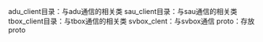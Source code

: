 adu_client目录：与adu通信的相关类
sau_client目录：与sau通信的相关类
tbox_client目录：与tbox通信的相关类
svbox_clent：与svbox通信
proto：存放proto